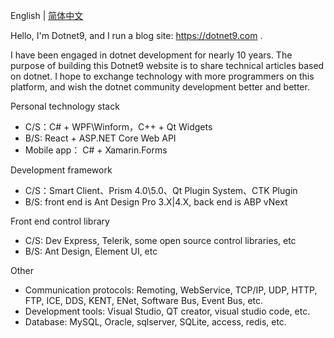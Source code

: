 English | [简体中文](./README-zh_CN.md)

Hello, I'm Dotnet9, and I run a blog site: https://dotnet9.com .

I have been engaged in dotnet development for nearly 10 years. The purpose of building this Dotnet9 website is to share technical articles based on dotnet. I hope to exchange technology with more programmers on this platform, and wish the dotnet community development better and better.

Personal technology stack

- C/S：C# + WPF\Winform，C++ + Qt Widgets
- B/S: React + ASP.NET Core Web API
- Mobile app： C# + Xamarin.Forms

Development framework

- C/S：Smart Client、Prism 4.0\5.0、Qt Plugin System、CTK Plugin
- B/S: front end is Ant Design Pro 3.X|4.X, back end is ABP vNext

Front end control library

- C/S: Dev Express, Telerik, some open source control libraries, etc
- B/S: Ant Design, Element UI, etc

Other

- Communication protocols: Remoting, WebService, TCP/IP, UDP, HTTP, FTP, ICE, DDS, KENT, ENet, Software Bus, Event Bus, etc.
- Development tools: Visual Studio, QT creator, visual studio code, etc.
- Database: MySQL, Oracle, sqlserver, SQLite, access, redis, etc.